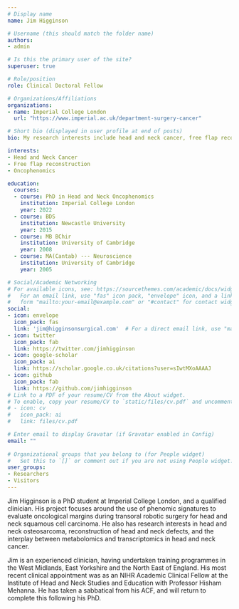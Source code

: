 ```yaml
---
# Display name
name: Jim Higginson

# Username (this should match the folder name)
authors:
- admin

# Is this the primary user of the site?
superuser: true

# Role/position
role: Clinical Doctoral Fellow

# Organizations/Affiliations
organizations:
- name: Imperial College London
  url: "https://www.imperial.ac.uk/department-surgery-cancer"

# Short bio (displayed in user profile at end of posts)
bio: My research interests include head and neck cancer, free flap reconstruction and cancer metabolomics.

interests:
- Head and Neck Cancer
- Free flap reconstruction
- Oncophenomics

education:
  courses:
  - course: PhD in Head and Neck Oncophenomics
    institution: Imperial College London
    year: 2022
  - course: BDS
    institution: Newcastle University
    year: 2015
  - course: MB BChir
    institution: University of Cambridge
    year: 2008
  - course: MA(Cantab) --- Neuroscience
    institution: University of Cambridge
    year: 2005

# Social/Academic Networking
# For available icons, see: https://sourcethemes.com/academic/docs/widgets/#icons
#   For an email link, use "fas" icon pack, "envelope" icon, and a link in the
#   form "mailto:your-email@example.com" or "#contact" for contact widget.
social:
- icon: envelope
  icon_pack: fas
  link: 'jim@higginsonsurgical.com'  # For a direct email link, use "mailto:test@example.org".
- icon: twitter
  icon_pack: fab
  link: https://twitter.com/jimhigginson
- icon: google-scholar
  icon_pack: ai
  link: https://scholar.google.co.uk/citations?user=sIwtMXoAAAAJ
- icon: github
  icon_pack: fab
  link: https://github.com/jimhigginson
# Link to a PDF of your resume/CV from the About widget.
# To enable, copy your resume/CV to `static/files/cv.pdf` and uncomment the lines below.  
# - icon: cv
#   icon_pack: ai
#   link: files/cv.pdf

# Enter email to display Gravatar (if Gravatar enabled in Config)
email: ""
  
# Organizational groups that you belong to (for People widget)
#   Set this to `[]` or comment out if you are not using People widget.  
user_groups:
- Researchers
- Visitors
---
```

Jim Higginson is a PhD student at Imperial College London, and a qualified clinician. His project focuses around the use of phenomic signatures to evaluate oncological margins during transoral robotic surgery for head and neck squamous cell carcinoma. He also has research interests in head and neck osteosarcoma, reconstruction of head and neck defects, and the interplay between metabolomics and transcriptomics in head and neck cancer.

Jim is an experienced clinician, having undertaken training programmes in the West Midlands, East Yorkshire and the North East of England. His most recent clinical appointment was as an NIHR Academic Clinical Fellow at the Institute of Head and Neck Studies and Education with Professor Hisham Mehanna. He has taken a sabbatical from his ACF, and will return to complete this following his PhD.

